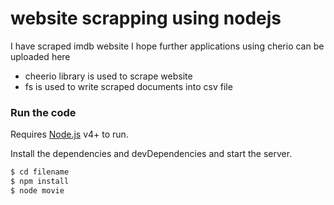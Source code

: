 # website scrapping using nodejs
I have scraped imdb website I hope further applications using cherio can be uploaded here
  - cheerio library is used to scrape website
  - fs is used to write scraped documents  into csv file 
 
### Run the code

Requires [Node.js](https://nodejs.org/) v4+ to run.

Install the dependencies and devDependencies and start the server.

```sh
$ cd filename
$ npm install 
$ node movie
```
